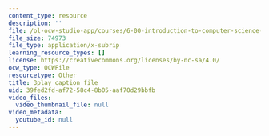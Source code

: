 ```yaml
---
content_type: resource
description: ''
file: /ol-ocw-studio-app/courses/6-00-introduction-to-computer-science-and-programming-fall-2008/39fed2fdaf7258c48b05aaf70d29bbfb_y81AhLQN-NI.vtt
file_size: 74973
file_type: application/x-subrip
learning_resource_types: []
license: https://creativecommons.org/licenses/by-nc-sa/4.0/
ocw_type: OCWFile
resourcetype: Other
title: 3play caption file
uid: 39fed2fd-af72-58c4-8b05-aaf70d29bbfb
video_files:
  video_thumbnail_file: null
video_metadata:
  youtube_id: null
---
```

